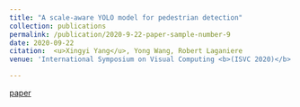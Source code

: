 ```yaml
---
title: "A scale-aware YOLO model for pedestrian detection"
collection: publications
permalink: /publication/2020-9-22-paper-sample-number-9
date: 2020-09-22
citation:  <u>Xingyi Yang</u>, Yong Wang, Robert Laganiere
venue: 'International Symposium on Visual Computing <b>(ISVC 2020)</b> (Oral)'

---
```

[paper](https://www.techrxiv.org/articles/preprint/A_scale-aware_YOLO_model_for_pedestrian_detection/13049129/2)
